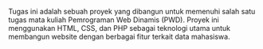Tugas ini adalah sebuah proyek yang dibangun untuk memenuhi salah satu tugas mata kuliah Pemrograman Web Dinamis (PWD). Proyek ini menggunakan HTML, CSS, dan PHP sebagai teknologi utama untuk membangun website dengan berbagai fitur terkait data mahasiswa.
